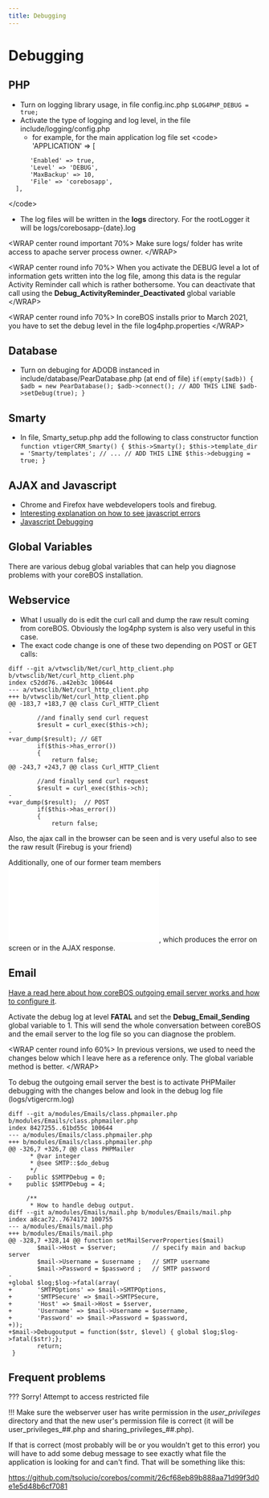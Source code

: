 ```yaml
---
title: Debugging
---
```


Debugging
=========

PHP
---

-   Turn on logging library usage, in file config.inc.php
    `$LOG4PHP_DEBUG = true;`
-   Activate the type of logging and log level, in the file
    include/logging/config.php
    -   for example, for the main application log file set &lt;code&gt;
        'APPLICATION' =&gt; \[

<!-- -->

          'Enabled' => true,
          'Level' => 'DEBUG',
          'MaxBackup' => 10,
          'File' => 'corebosapp',
      ],

&lt;/code&gt;

-   The log files will be written in the **logs** directory. For the
    rootLogger it will be logs/corebosapp-{date}.log

&lt;WRAP center round important 70%&gt; Make sure logs/ folder has write
access to apache server process owner. &lt;/WRAP&gt;

&lt;WRAP center round info 70%&gt; When you activate the DEBUG level a
lot of information gets written into the log file, among this data is
the regular Activity Reminder call which is rather bothersome. You can
deactivate that call using the **Debug\_ActivityReminder\_Deactivated**
global variable &lt;/WRAP&gt;

&lt;WRAP center round info 70%&gt; In coreBOS installs prior to March
2021, you have to set the debug level in the file log4php.properties
&lt;/WRAP&gt;

Database
--------

-   Turn on debuging for ADODB instanced in
    include/database/PearDatabase.php (at end of file)
    `if(empty($adb)) {
     $adb = new PearDatabase();
     $adb->connect();
     // ADD THIS LINE
     $adb->setDebug(true);
    }`

Smarty
------

-   In file, Smarty\_setup.php add the following to class constructor
    function `function vtigerCRM_Smarty() {
     $this->Smarty();
     $this->template_dir = 'Smarty/templates';
     // ...
     // ADD THIS LINE
     $this->debugging = true;
    }`

AJAX and Javascript
-------------------

-   Chrome and Firefox have webdevelopers tools and firebug.
-   [Interesting explanation on how to see javascript
    errors](http://codex.wordpress.org/Using_Your_Browser_to_Diagnose_JavaScript_Errors#Step_3:_Diagnosis)
-   [Javascript Debugging](/en/devel/jsdebuging)

Global Variables
----------------

There are various debug global variables that can help you diagnose
problems with your coreBOS installation.

Webservice
----------

-   What I usually do is edit the curl call and dump the raw result
    coming from coreBOS. Obviously the log4php system is also very
    useful in this case.
-   The exact code change is one of these two depending on POST or GET
    calls:

<!-- -->

    diff --git a/vtwsclib/Net/curl_http_client.php b/vtwsclib/Net/curl_http_client.php
    index c52dd76..a42eb3c 100644
    --- a/vtwsclib/Net/curl_http_client.php
    +++ b/vtwsclib/Net/curl_http_client.php
    @@ -183,7 +183,7 @@ class Curl_HTTP_Client
     
            //and finally send curl request
            $result = curl_exec($this->ch);
    -
    +var_dump($result); // GET
            if($this->has_error())
            {
                return false;
    @@ -243,7 +243,7 @@ class Curl_HTTP_Client
     
            //and finally send curl request
            $result = curl_exec($this->ch);
    -
    +var_dump($result);  // POST
            if($this->has_error())
            {
                return false;

Also, the ajax call in the browser can be seen and is very useful also
to see the raw result (Firebug is your friend)

Additionally, one of our former team members ![used this
patch](/devel/patches/debug_webservices.diff), which produces the error
on screen or in the AJAX response.

Email
-----

[Have a read here about how coreBOS outgoing email server works and how
to configure it](/en/adminmanual/outgoingserver).

Activate the debug log at level **FATAL** and set the
**Debug\_Email\_Sending** global variable to 1. This will send the whole
conversation between coreBOS and the email server to the log file so you
can diagnose the problem.

&lt;WRAP center round info 60%&gt; In previous versions, we used to need
the changes below which I leave here as a reference only. The global
variable method is better. &lt;/WRAP&gt;

To debug the outgoing email server the best is to activate PHPMailer
debugging with the changes below and look in the debug log file
(logs/vtigercrm.log)

    diff --git a/modules/Emails/class.phpmailer.php b/modules/Emails/class.phpmailer.php
    index 8427255..61bd55c 100644
    --- a/modules/Emails/class.phpmailer.php
    +++ b/modules/Emails/class.phpmailer.php
    @@ -326,7 +326,7 @@ class PHPMailer
          * @var integer
          * @see SMTP::$do_debug
          */
    -    public $SMTPDebug = 0;
    +    public $SMTPDebug = 4;
     
         /**
          * How to handle debug output.
    diff --git a/modules/Emails/mail.php b/modules/Emails/mail.php
    index a8cac72..7674172 100755
    --- a/modules/Emails/mail.php
    +++ b/modules/Emails/mail.php
    @@ -328,7 +328,14 @@ function setMailServerProperties($mail)
            $mail->Host = $server;          // specify main and backup server
            $mail->Username = $username ;   // SMTP username
            $mail->Password = $password ;   // SMTP password
    -
    +global $log;$log->fatal(array(
    +       'SMTPOptions' => $mail->SMTPOptions,
    +       'SMTPSecure' => $mail->SMTPSecure,
    +       'Host' => $mail->Host = $server,
    +       'Username' => $mail->Username = $username,
    +       'Password' => $mail->Password = $password,
    +));
    +$mail->Debugoutput = function($str, $level) { global $log;$log->fatal($str);};
            return;
     }
     

Frequent problems
-----------------

??? Sorry! Attempt to access restricted file

!!! Make sure the webserver user has write permission in the
*user\_privileges* directory and that the new user's permission file is
correct (it will be user\_privileges\_\#\#.php and
sharing\_privileges\_\#\#.php).

If that is correct (most probably will be or you wouldn't get to this
error) you will have to add some debug message to see exactly what file
the application is looking for and can't find. That will be something
like this:

<https://github.com/tsolucio/corebos/commit/26cf68eb89b888aa71d99f3d0e1e5d48b6cf7081>
